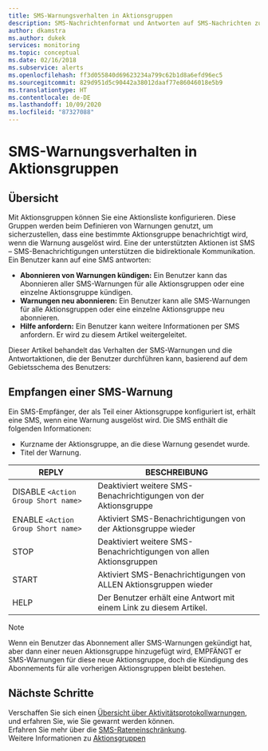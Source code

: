 ```yaml
---
title: SMS-Warnungsverhalten in Aktionsgruppen
description: SMS-Nachrichtenformat und Antworten auf SMS-Nachrichten zum Kündigen des Abonnements, erneuten Abonnieren oder Anfordern von Hilfe.
author: dkamstra
ms.author: dukek
services: monitoring
ms.topic: conceptual
ms.date: 02/16/2018
ms.subservice: alerts
ms.openlocfilehash: ff3d055840d69623234a799c62b1d8a6efd96ec5
ms.sourcegitcommit: 829d951d5c90442a38012daaf77e86046018e5b9
ms.translationtype: HT
ms.contentlocale: de-DE
ms.lasthandoff: 10/09/2020
ms.locfileid: "87327088"
---
```

# <a name="sms-alert-behavior-in-action-groups"></a>SMS-Warnungsverhalten in Aktionsgruppen

## <a name="overview"></a>Übersicht 
Mit Aktionsgruppen können Sie eine Aktionsliste konfigurieren. Diese Gruppen werden beim Definieren von Warnungen genutzt, um sicherzustellen, dass eine bestimmte Aktionsgruppe benachrichtigt wird, wenn die Warnung ausgelöst wird. Eine der unterstützten Aktionen ist SMS – SMS-Benachrichtigungen unterstützen die bidirektionale Kommunikation. Ein Benutzer kann auf eine SMS antworten:

- **Abonnieren von Warnungen kündigen:** Ein Benutzer kann das Abonnieren aller SMS-Warnungen für alle Aktionsgruppen oder eine einzelne Aktionsgruppe kündigen.
- **Warnungen neu abonnieren:** Ein Benutzer kann alle SMS-Warnungen für alle Aktionsgruppen oder eine einzelne Aktionsgruppe neu abonnieren.  
- **Hilfe anfordern:** Ein Benutzer kann weitere Informationen per SMS anfordern. Er wird zu diesem Artikel weitergeleitet.

Dieser Artikel behandelt das Verhalten der SMS-Warnungen und die Antwortaktionen, die der Benutzer durchführen kann, basierend auf dem Gebietsschema des Benutzers:

## <a name="receiving-an-sms-alert"></a>Empfangen einer SMS-Warnung
Ein SMS-Empfänger, der als Teil einer Aktionsgruppe konfiguriert ist, erhält eine SMS, wenn eine Warnung ausgelöst wird. Die SMS enthält die folgenden Informationen:
* Kurzname der Aktionsgruppe, an die diese Warnung gesendet wurde.
* Titel der Warnung.

| REPLY | BESCHREIBUNG |
| ----- | ----------- |
| DISABLE `<Action Group Short name>` | Deaktiviert weitere SMS-Benachrichtigungen von der Aktionsgruppe |
| ENABLE `<Action Group Short name>` | Aktiviert SMS-Benachrichtigungen von der Aktionsgruppe wieder |
| STOP | Deaktiviert weitere SMS-Benachrichtigungen von allen Aktionsgruppen |
| START | Aktiviert SMS-Benachrichtigungen von ALLEN Aktionsgruppen wieder |
| HELP | Der Benutzer erhält eine Antwort mit einem Link zu diesem Artikel. |

>[!NOTE]
>Wenn ein Benutzer das Abonnement aller SMS-Warnungen gekündigt hat, aber dann einer neuen Aktionsgruppe hinzugefügt wird, EMPFÄNGT er SMS-Warnungen für diese neue Aktionsgruppe, doch die Kündigung des Abonnements für alle vorherigen Aktionsgruppen bleibt bestehen.

## <a name="next-steps"></a>Nächste Schritte
Verschaffen Sie sich einen [Übersicht über Aktivitätsprotokollwarnungen](alerts-overview.md), und erfahren Sie, wie Sie gewarnt werden können.  
Erfahren Sie mehr über die [SMS-Rateneinschränkung](alerts-rate-limiting.md).  
Weitere Informationen zu [Aktionsgruppen](./action-groups.md)

